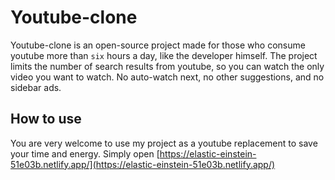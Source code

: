 # Youtube-clone

Youtube-clone is an open-source project made for those who consume youtube more than `six` hours a day, like the developer himself.
The project limits the number of search results from youtube, so you can watch the only video you want to watch. No auto-watch next, no other suggestions, and no sidebar ads.


## How to use

You are very welcome to use my project as a youtube replacement to save your time and energy.
Simply open [https://elastic-einstein-51e03b.netlify.app/](https://elastic-einstein-51e03b.netlify.app/)
